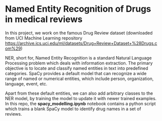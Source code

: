 # Named Entity Recognition of Drugs in medical reviews

In this project, we work on the famous Drug Review dataset (downloaded from UCI Machine Learning repository https://archive.ics.uci.edu/ml/datasets/Drug+Review+Dataset+%28Drugs.com%29)

NER, short for, Named Entity Recognition is a standard Natural Language Processing problem which deals with information extraction. The primary objective is to locate and classify named entities in text into predefined categories.
SpaCy provides a default model that can recognize a wide range of named or numerical entities, which include person, organization, language, event, etc. 

Apart from these default entities, we can also add arbitrary classes to the NER model, by training the model to update it with newer trained examples. In this repo, the **spacy_modelling.ipynb** notebook contains a python script which trains a blank SpaCy model to identify drug names in a set of reviews.
